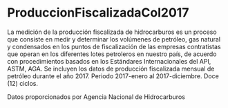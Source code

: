 # ProduccionFiscalizadaCol2017
La medición de la producción fiscalizada de hidrocarburos es un proceso que consiste en medir y determinar los volúmenes de petróleo, gas natural y condensados en los puntos de fiscalización de las empresas contratistas que operan en los diferentes lotes petroleros en nuestro país, de acuerdo con procedimientos basados en los Estándares Internacionales del API, ASTM, AGA. Se incluyen los datos de producción fiscalizada mensual de petróleo durante el año 2017. Periodo 2017-enero al 2017-diciembre. Doce (12) ciclos.

Datos proporcionados por
Agencia Nacional de Hidrocarburos
